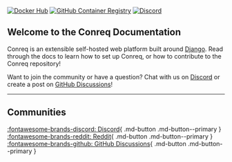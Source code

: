 [![Docker Hub](https://img.shields.io/badge/Docker-DockerHub-blue?style=flat-square)](https://hub.docker.com/r/archmonger/conreq) [![GitHub Container Registry](https://img.shields.io/badge/Docker-GitHub-blue?style=flat-square)](https://github.com/Archmonger/Conreq/pkgs/container/conreq) [![Discord](https://img.shields.io/discord/440067432552595457?style=flat-square&label=Discord&logo=discord)](https://discord.gg/gQhGZzEjmX "Chat with the community and get realtime support!")

## Welcome to the Conreq Documentation

Conreq is an extensible self-hosted web platform built around [Django](https://www.djangoproject.com/). Read through the docs to learn how to set up Conreq, or how to contribute to the Conreq repository!

Want to join the community or have a question? Chat with us on [Discord](https://discord.gg/gQhGZzEjmX) or create a post on [GitHub Discussions](https://github.com/Archmonger/Conreq/discussions)!

---

## Communities

[:fontawesome-brands-discord: Discord](https://discord.gg/gQhGZzEjmX){ .md-button .md-button--primary } [:fontawesome-brands-reddit: Reddit](https://www.reddit.com/r/conreq/){ .md-button .md-button--primary } [:fontawesome-brands-github: GitHub Discussions](https://github.com/Archmonger/Conreq/discussions){ .md-button .md-button--primary }
